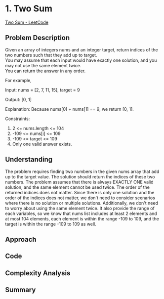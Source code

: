 # 1. Two Sum
[Two Sum - LeetCode](https://leetcode.com/problems/two-sum/description/)

## Problem Description
Given an array of integers nums and an integer target, return indices of the two numbers such that they add up to target. <br>
You may assume that each input would have exactly one solution, and you may not use the same element twice. <br>
You can return the answer in any order.

For example, 

Input: nums = [2, 7, 11, 15], target = 9

Output: [0, 1]

Explanation: Because nums[0] + nums[1] == 9, we return [0, 1].

Constraints:
1. 2 <= nums.length <= 104
2. -109 <= nums[i] <= 109
3. -109 <= target <= 109
4. Only one valid answer exists.
 
## Understanding
The problem requires finding two numbers in the given nums array that add up to the target value. The solution should return the indices of these two numbers. The problem assumes that there is always EXACTLY ONE valid solution, and the same element cannot be used twice. The order of the returned indices does not matter.
Since there is only one solution and the order of the indices does not matter, we don't need to consider scenarios where there is no solution or multiple solutions. Additionally, we don't need to worry about using the same element twice. It also provide the range of each variables, so we know that nums list includes at least 2 elements and at most 104 elements, each element is within the range -109 to 109, and the target is within the range -109 to 109 as well.

## Approach

## Code

## Complexity Analysis

## Summary

